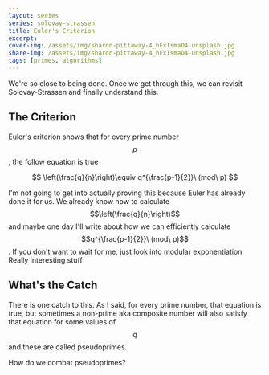 ```yaml
---
layout: series
series: solovay-strassen
title: Euler's Criterion
excerpt:
cover-img: /assets/img/sharon-pittaway-4_hFxTsmaO4-unsplash.jpg
share-img: /assets/img/sharon-pittaway-4_hFxTsmaO4-unsplash.jpg
tags: [primes, algorithms]
---
```


We're so close to being done. Once we get through this, we can revisit Solovay-Strassen and finally understand this.

## The Criterion

Euler's criterion shows that for every prime number $$p$$, the follow equation is true

$$
\left(\frac{q}{n}\right)\equiv q^{\frac{p-1}{2}}\ (mod\ p)
$$

I'm not going to get into actually proving this because Euler has already done it for us. We already know how to calculate $$\left(\frac{q}{n}\right)$$ and maybe one day I'll write about how we can efficiently calculate $$q^{\frac{p-1}{2}}\ (mod\ p)$$. If you don't want to wait for me, just look into modular exponentiation. Really interesting stuff

## What's the Catch

There is one catch to this. As I said, for every prime number, that equation is true, but sometimes a non-prime aka composite number will also satisfy that equation for some values of $$q$$ and these are called pseudoprimes.

How do we combat pseudoprimes?
